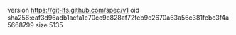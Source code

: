 version https://git-lfs.github.com/spec/v1
oid sha256:eaf3d96adb1acfa1e70cc9e828af72feb9e2670a63a56c381febc3f4a5668799
size 5135
